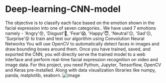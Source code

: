 # Deep-learning-CNN-model

The objective is to classify each face based on the emotion shown in the facial expression into one of seven categories.. We have used 7 emotions namely - 'Angry'😠, 'Disgust'🤢, 'Fear'😱, 'Happy'😇, 'Neutral'😐, 'Sad'☹️, 'Surprise'😲 to train and test our algorithm using Convolution Neural Networks
You will use OpenCV to automatically detect faces in images and draw bounding boxes around them. Once you have trained, saved, and exported the CNN, you will directly serve the trained model to a web interface and perform real-time facial expression recognition on video and image data. 
For this project, you need Python, Jupyter, Tensorflow, OpenCV and Keras pre-installed. Along with data visualization libraries like numpy, panda, matplotlib, seaborn. 
![image](https://user-images.githubusercontent.com/72925889/136152521-08ffe4e1-c68d-41f9-93bc-d63eb1031226.png)
